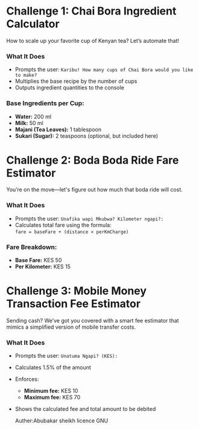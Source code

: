 
#  Challenge 1: Chai Bora Ingredient Calculator

How to scale up your favorite cup of Kenyan tea? Let’s automate that!

###  What It Does

- Prompts the user: `Karibu! How many cups of Chai Bora would you like to make?`
- Multiplies the base recipe by the number of cups
- Outputs ingredient quantities to the console

###  Base Ingredients per Cup:
- **Water:** 200 ml  
- **Milk:** 50 ml  
- **Majani (Tea Leaves):** 1 tablespoon  
- **Sukari (Sugar):** 2 teaspoons (optional, but included here)


#  Challenge 2: Boda Boda Ride Fare Estimator

You’re on the move—let's figure out how much that boda ride will cost.

###  What It Does

- Prompts the user: `Unafika wapi Mkubwa? Kilometer ngapi?:`
- Calculates total fare using the formula:  
  `fare = baseFare + (distance × perKmCharge)`

###  Fare Breakdown:
- **Base Fare:** KES 50  
- **Per Kilometer:** KES 15


# Challenge 3: Mobile Money Transaction Fee Estimator

Sending cash? We’ve got you covered with a smart fee estimator that mimics a simplified version of mobile transfer costs.

### What It Does

- Prompts the user: `Unatuma Ngapi? (KES):`
- Calculates 1.5% of the amount
- Enforces:
  - **Minimum fee:** KES 10    
  - **Maximum fee:** KES 70
- Shows the calculated fee and total amount to be debited

  Auther:Abubakar sheikh
  licence GNU


